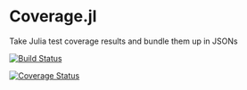Coverage.jl
===========

Take Julia test coverage results and bundle them up in JSONs

[![Build Status](https://travis-ci.org/IainNZ/Coverage.jl.svg)](https://travis-ci.org/IainNZ/Coverage.jl)

[![Coverage Status](https://coveralls.io/repos/IainNZ/Coverage.jl/badge.png)](https://coveralls.io/r/IainNZ/Coverage.jl)